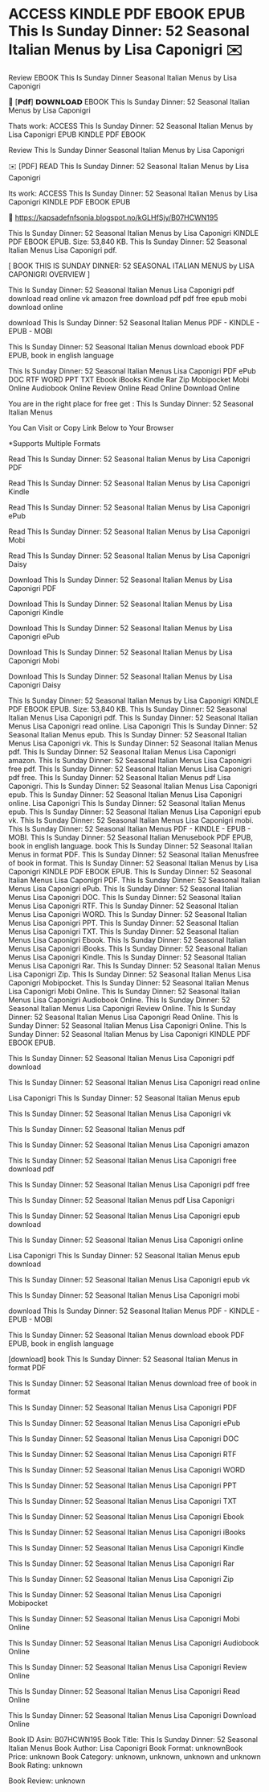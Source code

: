 # ACCESS KINDLE PDF EBOOK EPUB This Is Sunday Dinner: 52 Seasonal Italian Menus by  Lisa Caponigri ✉️
Review EBOOK This Is Sunday Dinner Seasonal Italian Menus by Lisa Caponigri

📒 [𝗣𝗱𝗳] 𝗗𝗢𝗪𝗡𝗟𝗢𝗔𝗗 EBOOK This Is Sunday Dinner: 52 Seasonal Italian Menus by Lisa Caponigri

Thats work: ACCESS This Is Sunday Dinner: 52 Seasonal Italian Menus by Lisa Caponigri EPUB KINDLE PDF EBOOK


Review This Is Sunday Dinner Seasonal Italian Menus by Lisa Caponigri

✉️ [PDF] READ This Is Sunday Dinner: 52 Seasonal Italian Menus by Lisa Caponigri

Its work: ACCESS This Is Sunday Dinner: 52 Seasonal Italian Menus by Lisa Caponigri KINDLE PDF EBOOK EPUB



📣 https://kapsadefnfsonia.blogspot.no/kGLHfSjy/B07HCWN195



This Is Sunday Dinner: 52 Seasonal Italian Menus by Lisa Caponigri KINDLE PDF EBOOK EPUB. Size: 53,840 KB. This Is Sunday Dinner: 52 Seasonal Italian Menus Lisa Caponigri pdf.

[ BOOK THIS IS SUNDAY DINNER: 52 SEASONAL ITALIAN MENUS by LISA CAPONIGRI OVERVIEW ]

This Is Sunday Dinner: 52 Seasonal Italian Menus Lisa Caponigri pdf download read online vk amazon free download pdf pdf free epub mobi download online

download This Is Sunday Dinner: 52 Seasonal Italian Menus PDF - KINDLE - EPUB - MOBI

This Is Sunday Dinner: 52 Seasonal Italian Menus download ebook PDF EPUB, book in english language

This Is Sunday Dinner: 52 Seasonal Italian Menus Lisa Caponigri PDF ePub DOC RTF WORD PPT TXT Ebook iBooks Kindle Rar Zip Mobipocket Mobi Online Audiobook Online Review Online Read Online Download Online

You are in the right place for free get : This Is Sunday Dinner: 52 Seasonal Italian Menus

You Can Visit or Copy Link Below to Your Browser

*Supports Multiple Formats

Read This Is Sunday Dinner: 52 Seasonal Italian Menus by Lisa Caponigri PDF

Read This Is Sunday Dinner: 52 Seasonal Italian Menus by Lisa Caponigri Kindle

Read This Is Sunday Dinner: 52 Seasonal Italian Menus by Lisa Caponigri ePub

Read This Is Sunday Dinner: 52 Seasonal Italian Menus by Lisa Caponigri Mobi

Read This Is Sunday Dinner: 52 Seasonal Italian Menus by Lisa Caponigri Daisy

Download This Is Sunday Dinner: 52 Seasonal Italian Menus by Lisa Caponigri PDF

Download This Is Sunday Dinner: 52 Seasonal Italian Menus by Lisa Caponigri Kindle

Download This Is Sunday Dinner: 52 Seasonal Italian Menus by Lisa Caponigri ePub

Download This Is Sunday Dinner: 52 Seasonal Italian Menus by Lisa Caponigri Mobi

Download This Is Sunday Dinner: 52 Seasonal Italian Menus by Lisa Caponigri Daisy

This Is Sunday Dinner: 52 Seasonal Italian Menus by Lisa Caponigri KINDLE PDF EBOOK EPUB. Size: 53,840 KB. This Is Sunday Dinner: 52 Seasonal Italian Menus Lisa Caponigri pdf. This Is Sunday Dinner: 52 Seasonal Italian Menus Lisa Caponigri read online. Lisa Caponigri This Is Sunday Dinner: 52 Seasonal Italian Menus epub. This Is Sunday Dinner: 52 Seasonal Italian Menus Lisa Caponigri vk. This Is Sunday Dinner: 52 Seasonal Italian Menus pdf. This Is Sunday Dinner: 52 Seasonal Italian Menus Lisa Caponigri amazon. This Is Sunday Dinner: 52 Seasonal Italian Menus Lisa Caponigri free pdf. This Is Sunday Dinner: 52 Seasonal Italian Menus Lisa Caponigri pdf free. This Is Sunday Dinner: 52 Seasonal Italian Menus pdf Lisa Caponigri. This Is Sunday Dinner: 52 Seasonal Italian Menus Lisa Caponigri epub. This Is Sunday Dinner: 52 Seasonal Italian Menus Lisa Caponigri online. Lisa Caponigri This Is Sunday Dinner: 52 Seasonal Italian Menus epub. This Is Sunday Dinner: 52 Seasonal Italian Menus Lisa Caponigri epub vk. This Is Sunday Dinner: 52 Seasonal Italian Menus Lisa Caponigri mobi. This Is Sunday Dinner: 52 Seasonal Italian Menus PDF - KINDLE - EPUB - MOBI. This Is Sunday Dinner: 52 Seasonal Italian Menusebook PDF EPUB, book in english language. book This Is Sunday Dinner: 52 Seasonal Italian Menus in format PDF. This Is Sunday Dinner: 52 Seasonal Italian Menusfree of book in format. This Is Sunday Dinner: 52 Seasonal Italian Menus by Lisa Caponigri KINDLE PDF EBOOK EPUB. This Is Sunday Dinner: 52 Seasonal Italian Menus Lisa Caponigri PDF. This Is Sunday Dinner: 52 Seasonal Italian Menus Lisa Caponigri ePub. This Is Sunday Dinner: 52 Seasonal Italian Menus Lisa Caponigri DOC. This Is Sunday Dinner: 52 Seasonal Italian Menus Lisa Caponigri RTF. This Is Sunday Dinner: 52 Seasonal Italian Menus Lisa Caponigri WORD. This Is Sunday Dinner: 52 Seasonal Italian Menus Lisa Caponigri PPT. This Is Sunday Dinner: 52 Seasonal Italian Menus Lisa Caponigri TXT. This Is Sunday Dinner: 52 Seasonal Italian Menus Lisa Caponigri Ebook. This Is Sunday Dinner: 52 Seasonal Italian Menus Lisa Caponigri iBooks. This Is Sunday Dinner: 52 Seasonal Italian Menus Lisa Caponigri Kindle. This Is Sunday Dinner: 52 Seasonal Italian Menus Lisa Caponigri Rar. This Is Sunday Dinner: 52 Seasonal Italian Menus Lisa Caponigri Zip. This Is Sunday Dinner: 52 Seasonal Italian Menus Lisa Caponigri Mobipocket. This Is Sunday Dinner: 52 Seasonal Italian Menus Lisa Caponigri Mobi Online. This Is Sunday Dinner: 52 Seasonal Italian Menus Lisa Caponigri Audiobook Online. This Is Sunday Dinner: 52 Seasonal Italian Menus Lisa Caponigri Review Online. This Is Sunday Dinner: 52 Seasonal Italian Menus Lisa Caponigri Read Online. This Is Sunday Dinner: 52 Seasonal Italian Menus Lisa Caponigri Online. This Is Sunday Dinner: 52 Seasonal Italian Menus by Lisa Caponigri KINDLE PDF EBOOK EPUB.

This Is Sunday Dinner: 52 Seasonal Italian Menus Lisa Caponigri pdf download

This Is Sunday Dinner: 52 Seasonal Italian Menus Lisa Caponigri read online

Lisa Caponigri This Is Sunday Dinner: 52 Seasonal Italian Menus epub

This Is Sunday Dinner: 52 Seasonal Italian Menus Lisa Caponigri vk

This Is Sunday Dinner: 52 Seasonal Italian Menus pdf

This Is Sunday Dinner: 52 Seasonal Italian Menus Lisa Caponigri amazon

This Is Sunday Dinner: 52 Seasonal Italian Menus Lisa Caponigri free download pdf

This Is Sunday Dinner: 52 Seasonal Italian Menus Lisa Caponigri pdf free

This Is Sunday Dinner: 52 Seasonal Italian Menus pdf Lisa Caponigri

This Is Sunday Dinner: 52 Seasonal Italian Menus Lisa Caponigri epub download

This Is Sunday Dinner: 52 Seasonal Italian Menus Lisa Caponigri online

Lisa Caponigri This Is Sunday Dinner: 52 Seasonal Italian Menus epub download

This Is Sunday Dinner: 52 Seasonal Italian Menus Lisa Caponigri epub vk

This Is Sunday Dinner: 52 Seasonal Italian Menus Lisa Caponigri mobi

download This Is Sunday Dinner: 52 Seasonal Italian Menus PDF - KINDLE - EPUB - MOBI

This Is Sunday Dinner: 52 Seasonal Italian Menus download ebook PDF EPUB, book in english language

[download] book This Is Sunday Dinner: 52 Seasonal Italian Menus in format PDF

This Is Sunday Dinner: 52 Seasonal Italian Menus download free of book in format

This Is Sunday Dinner: 52 Seasonal Italian Menus Lisa Caponigri PDF

This Is Sunday Dinner: 52 Seasonal Italian Menus Lisa Caponigri ePub

This Is Sunday Dinner: 52 Seasonal Italian Menus Lisa Caponigri DOC

This Is Sunday Dinner: 52 Seasonal Italian Menus Lisa Caponigri RTF

This Is Sunday Dinner: 52 Seasonal Italian Menus Lisa Caponigri WORD

This Is Sunday Dinner: 52 Seasonal Italian Menus Lisa Caponigri PPT

This Is Sunday Dinner: 52 Seasonal Italian Menus Lisa Caponigri TXT

This Is Sunday Dinner: 52 Seasonal Italian Menus Lisa Caponigri Ebook

This Is Sunday Dinner: 52 Seasonal Italian Menus Lisa Caponigri iBooks

This Is Sunday Dinner: 52 Seasonal Italian Menus Lisa Caponigri Kindle

This Is Sunday Dinner: 52 Seasonal Italian Menus Lisa Caponigri Rar

This Is Sunday Dinner: 52 Seasonal Italian Menus Lisa Caponigri Zip

This Is Sunday Dinner: 52 Seasonal Italian Menus Lisa Caponigri Mobipocket

This Is Sunday Dinner: 52 Seasonal Italian Menus Lisa Caponigri Mobi Online

This Is Sunday Dinner: 52 Seasonal Italian Menus Lisa Caponigri Audiobook Online

This Is Sunday Dinner: 52 Seasonal Italian Menus Lisa Caponigri Review Online

This Is Sunday Dinner: 52 Seasonal Italian Menus Lisa Caponigri Read Online

This Is Sunday Dinner: 52 Seasonal Italian Menus Lisa Caponigri Download Online

Book ID Asin: B07HCWN195
Book Title: This Is Sunday Dinner: 52 Seasonal Italian Menus
Book Author: Lisa Caponigri
Book Format: unknownBook Price: unknown
Book Category: unknown, unknown, unknown and unknown
Book Rating: unknown

Book Review: unknown
